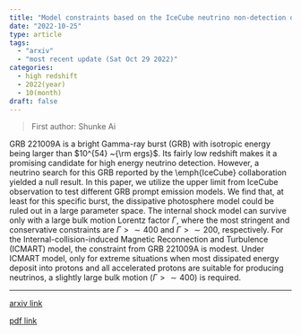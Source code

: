 ```yaml
---
title: "Model constraints based on the IceCube neutrino non-detection of GRB 221009A"
date: "2022-10-25"
type: article
tags:
  - "arxiv"
  - "most recent update (Sat Oct 29 2022)"
categories:
  - high redshift
  - 2022(year)
  - 10(month)
draft: false
---
```


> First author: Shunke Ai

 GRB 221009A is a bright Gamma-ray burst (GRB) with isotropic energy being
larger than $10^{54} ~{\rm ergs}$. Its fairly low redshift makes it a promising
candidate for high energy neutrino detection. However, a neutrino search for
this GRB reported by the \emph{IceCube} collaboration yielded a null result. In
this paper, we utilize the upper limit from IceCube observation to test
different GRB prompt emission models. We find that, at least for this specific
burst, the dissipative photosphere model could be ruled out in a large
parameter space. The internal shock model can survive only with a large bulk
motion Lorentz factor $\Gamma$, where the most stringent and conservative
constraints are $\Gamma > \sim 400$ and $\Gamma > \sim 200$, respectively. For
the Internal-collision-induced Magnetic Reconnection and Turbulence (ICMART)
model, the constraint from GRB 221009A is modest. Under ICMART model, only for
extreme situations when most dissipated energy deposit into protons and all
accelerated protons are suitable for producing neutrinos, a slightly large bulk
motion ($\Gamma > \sim 400$) is required.

---
[arxiv link](http://arxiv.org/abs/2210.14116v2)

[pdf link](http://arxiv.org/pdf/2210.14116v2)